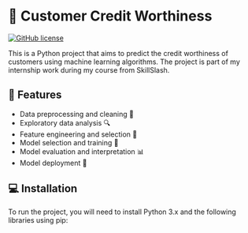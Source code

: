 # 🏦 Customer Credit Worthiness

[![GitHub license](https://img.shields.io/github/license/RD191295/Customer-Credit-Wothiness)](https://github.com/RD191295/Customer-Credit-Wothiness/blob/main/LICENSE)

This is a Python project that aims to predict the credit worthiness of customers using machine learning algorithms. The project is part of my internship work during my course from SkillSlash.

## 🚀 Features

- Data preprocessing and cleaning 🧹
- Exploratory data analysis 🔍
- Feature engineering and selection 🔬
- Model selection and training 🤖
- Model evaluation and interpretation 📊
- Model deployment 🚀

## 💻 Installation

To run the project, you will need to install Python 3.x and the following libraries using pip:
